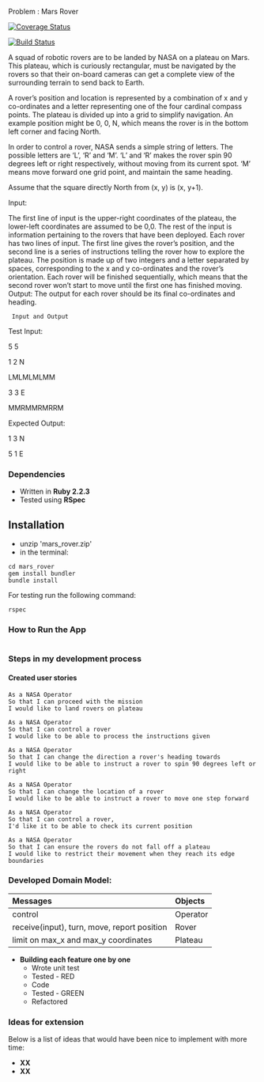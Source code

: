 Problem : Mars Rover

[![Coverage Status](https://coveralls.io/repos/github/edytawrobel/practice-project/badge.svg?branch=master)](https://coveralls.io/github/edytawrobel/practice-project?branch=master)

[![Build Status](https://travis-ci.org/edytawrobel/practice-project.svg?branch=master)](https://travis-ci.org/edytawrobel/practice-project)

A squad of robotic rovers are to be landed by NASA on a plateau on Mars. This plateau, which is curiously rectangular, must be navigated by the rovers so that their on-board cameras can get a complete view of the surrounding terrain to send back to Earth.

A rover’s position and location is represented by a combination of x and y co-ordinates and a letter representing one of the four cardinal compass points. The plateau is divided up into a grid to simplify navigation. An example position might be 0, 0, N, which means the rover is in the bottom left corner and facing North.

In order to control a rover, NASA sends a simple string of letters. The possible letters are ‘L’, ‘R’ and ‘M’. ‘L’ and ‘R’ makes the rover spin 90 degrees left or right respectively, without moving from its current spot. ‘M’ means move forward one grid point, and maintain the same heading.

Assume that the square directly North from (x, y) is (x, y+1).

Input:

The first line of input is the upper-right coordinates of the plateau, the lower-left coordinates are assumed to be 0,0.
The rest of the input is information pertaining to the rovers that have been deployed. Each rover has two lines of input. The first line gives the rover’s position, and the second line is a series of instructions telling the rover how to explore the plateau.
The position is made up of two integers and a letter separated by spaces, corresponding to the x and y co-ordinates and the rover’s orientation.
Each rover will be finished sequentially, which means that the second rover won’t start to move until the first one has finished moving.
     Output: The output for each rover should be its final co-ordinates and heading.



     Input and Output

Test Input:

5 5

1 2 N

LMLMLMLMM

3 3 E

MMRMMRMRRM

Expected Output:

1 3 N

5 1 E

### Dependencies

* Written in **Ruby 2.2.3**
* Tested using **RSpec**

## Installation

- unzip 'mars_rover.zip'
- in the terminal:

```
cd mars_rover
gem install bundler
bundle install
```

For testing run the following command:

``` rspec ```


### How to Run the App


```

```


### Steps in my development process

#### Created user stories

  ```
  As a NASA Operator
  So that I can proceed with the mission
  I would like to land rovers on plateau

  As a NASA Operator
  So that I can control a rover
  I would like to be able to process the instructions given

  As a NASA Operator
  So that I can change the direction a rover's heading towards
  I would like to be able to instruct a rover to spin 90 degrees left or right

  As a NASA Operator
  So that I can change the location of a rover
  I would like to be able to instruct a rover to move one step forward

  As a NASA Operator
  So that I can control a rover,
  I'd like it to be able to check its current position

  As a NASA Operator
  So that I can ensure the rovers do not fall off a plateau
  I would like to restrict their movement when they reach its edge boundaries

  ```


### Developed Domain Model:

| Messages | Objects |
|:---------|:--------------|
| control  | Operator |
| receive(input), turn, move, report position |  Rover |
| limit on max_x and max_y coordinates | Plateau |


* **Building each feature one by one**
  * Wrote unit test
  * Tested - RED
  * Code
  * Tested - GREEN
  * Refactored

### Ideas for extension

Below is a list of ideas that would have been nice to implement with more time:
* **XX**
* **XX**
